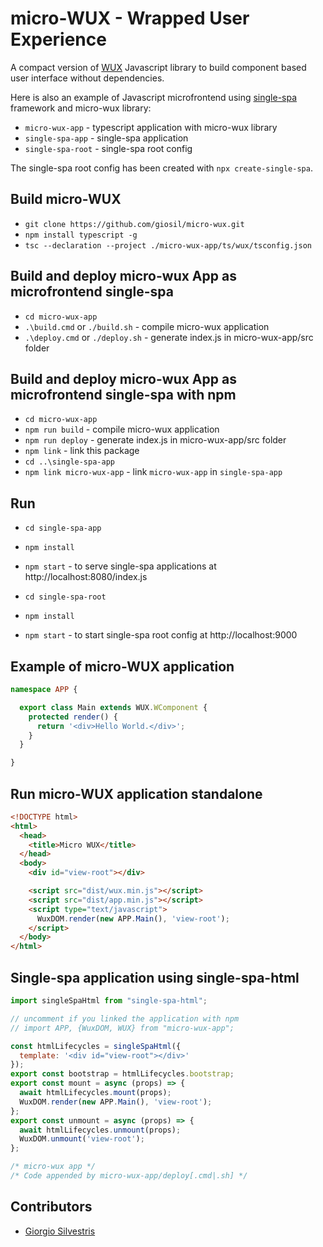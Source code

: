 # micro-WUX - Wrapped User Experience 

A compact version of [WUX](https://github.com/giosil/wux) Javascript library to build component based user interface without dependencies.

Here is also an example of Javascript microfrontend using [single-spa](https://single-spa.js.org/) framework and micro-wux library:

- `micro-wux-app`   - typescript application with micro-wux library
- `single-spa-app`  - single-spa application
- `single-spa-root` - single-spa root config 

The single-spa root config has been created with `npx create-single-spa`.

## Build micro-WUX

- `git clone https://github.com/giosil/micro-wux.git`
- `npm install typescript -g`
- `tsc --declaration --project ./micro-wux-app/ts/wux/tsconfig.json`

## Build and deploy micro-wux App as microfrontend single-spa

- `cd micro-wux-app`
- `.\build.cmd`  or `./build.sh`  - compile micro-wux application
- `.\deploy.cmd` or `./deploy.sh` - generate index.js in micro-wux-app/src folder

## Build and deploy micro-wux App as microfrontend single-spa with npm

- `cd micro-wux-app`
- `npm run build`  - compile micro-wux application
- `npm run deploy` - generate index.js in micro-wux-app/src folder
- `npm link` - link this package
- `cd ..\single-spa-app`
- `npm link micro-wux-app` - link `micro-wux-app` in `single-spa-app`

## Run

- `cd single-spa-app`
- `npm install`
- `npm start` - to serve single-spa applications at http://localhost:8080/index.js

- `cd single-spa-root`
- `npm install`
- `npm start` - to start single-spa root config at http://localhost:9000

## Example of micro-WUX application

```typescript
namespace APP {

  export class Main extends WUX.WComponent {
    protected render() {
      return '<div>Hello World.</div>';
    }
  }

}
```

## Run micro-WUX application standalone

```html
<!DOCTYPE html>
<html>
  <head>
    <title>Micro WUX</title>
  </head>
  <body>
    <div id="view-root"></div>

    <script src="dist/wux.min.js"></script>
    <script src="dist/app.min.js"></script>
    <script type="text/javascript">
      WuxDOM.render(new APP.Main(), 'view-root');
    </script>
  </body>
</html>
```

## Single-spa application using single-spa-html

```javascript
import singleSpaHtml from "single-spa-html";

// uncomment if you linked the application with npm
// import APP, {WuxDOM, WUX} from "micro-wux-app";

const htmlLifecycles = singleSpaHtml({
  template: '<div id="view-root"></div>'
});
export const bootstrap = htmlLifecycles.bootstrap;
export const mount = async (props) => {
  await htmlLifecycles.mount(props);
  WuxDOM.render(new APP.Main(), 'view-root');
};
export const unmount = async (props) => {
  await htmlLifecycles.unmount(props);
  WuxDOM.unmount('view-root');
};

/* micro-wux app */
/* Code appended by micro-wux-app/deploy[.cmd|.sh] */
```

## Contributors

* [Giorgio Silvestris](https://github.com/giosil)
